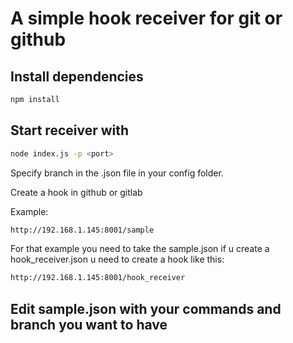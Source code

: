 # A simple hook receiver for git or github


## Install dependencies

``` bash
npm install
```

## Start receiver with
``` bash
node index.js -p <port>
```

Specify branch in the .json file in your config folder.

Create a hook in github or gitlab 

Example:

``` bash
http://192.168.1.145:8001/sample
```

For that example you need to take the sample.json if u create a hook_receiver.json u need to create a hook like this:

``` bash
http://192.168.1.145:8001/hook_receiver
```


## Edit sample.json with your commands and branch you want to have
